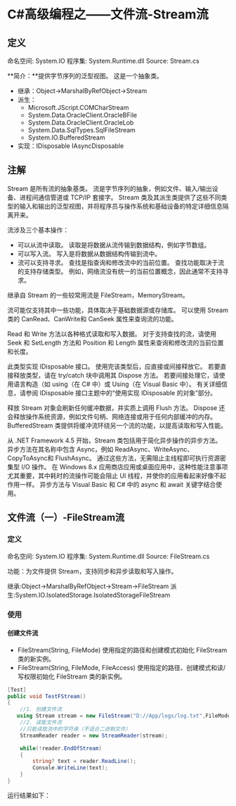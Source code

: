 # C#高级编程之——文件流-Stream流

## 定义

命名空间:
System.IO
程序集:
System.Runtime.dll
Source:
Stream.cs

**简介：**提供字节序列的泛型视图。 这是一个抽象类。

- 继承：Object->MarshalByRefObject->Stream
- 派生：
  - Microsoft.JScript.COMCharStream
  - System.Data.OracleClient.OracleBFile
  - System.Data.OracleClient.OracleLob
  - System.Data.SqlTypes.SqlFileStream
  - System.IO.BufferedStream
- 实现：IDisposable  IAsyncDisposable

## 注解

Stream 是所有流的抽象基类。 流是字节序列的抽象，例如文件、输入/输出设备、进程间通信管道或 TCP/IP 套接字。 Stream 类及其派生类提供了这些不同类型的输入和输出的泛型视图，并将程序员与操作系统和基础设备的特定详细信息隔离开来。

流涉及三个基本操作：

- 可以从流中读取。 读取是将数据从流传输到数据结构，例如字节数组。
- 可以写入流。 写入是将数据从数据结构传输到流中。
- 流可以支持寻求。 查找是指查询和修改流中的当前位置。 查找功能取决于流的支持存储类型。 例如，网络流没有统一的当前位置概念，因此通常不支持寻求。

继承自 Stream 的一些较常用流是 FileStream，MemoryStream。

流可能仅支持其中一些功能，具体取决于基础数据源或存储库。 可以使用 Stream 类的 CanRead、CanWrite和 CanSeek 属性来查询流的功能。

Read 和 Write 方法以各种格式读取和写入数据。 对于支持查找的流，请使用 Seek 和 SetLength 方法和 Position 和 Length 属性来查询和修改流的当前位置和长度。

此类型实现 IDisposable 接口。 使用完该类型后，应直接或间接释放它。 若要直接释放类型，请在 try/catch 块中调用其 Dispose 方法。 若要间接处理它，请使用语言构造（如 using（在 C# 中）或 Using（在 Visual Basic 中）。 有关详细信息，请参阅 IDisposable 接口主题中的“使用实现 IDisposable 的对象”部分。

释放 Stream 对象会刷新任何缓冲数据，并实质上调用 Flush 方法。 Dispose 还会释放操作系统资源，例如文件句柄、网络连接或用于任何内部缓冲的内存。 BufferedStream 类提供将缓冲流环绕另一个流的功能，以提高读取和写入性能。

从 .NET Framework 4.5 开始，Stream 类包括用于简化异步操作的异步方法。 异步方法在其名称中包含 Async，例如 ReadAsync、WriteAsync、CopyToAsync和 FlushAsync。 通过这些方法，无需阻止主线程即可执行资源密集型 I/O 操作。 在 Windows 8.x 应用商店应用或桌面应用中，这种性能注意事项尤其重要，其中耗时的流操作可能会阻止 UI 线程，并使你的应用看起来好像不起作用一样。 异步方法与 Visual Basic 和 C# 中的 async 和 await 关键字结合使用。

## 文件流（一）-FileStream流

### 定义

命名空间:
System.IO
程序集:
System.Runtime.dll
Source:
FileStream.cs

功能：为文件提供 Stream，支持同步和异步读取和写入操作。

继承:Object->MarshalByRefObject->Stream->FileStream
派生:System.IO.IsolatedStorage.IsolatedStorageFileStream

### 使用

#### 创建文件流

- FileStream(String, FileMode)
  使用指定的路径和创建模式初始化 FileStream 类的新实例。
- FileStream(String, FileMode, FileAccess)
  使用指定的路径、创建模式和读/写权限初始化 FileStream 类的新实例。

```csharp
[Test]
public void TestFStream()
{
    //1. 创建文件流
   using Stream stream = new FileStream("D://App/logs/log.txt",FileMode.Open, FileAccess.Read);
    //2. 读取文件流
    //只能读取流中的字符串（不适合二进制文件）
    StreamReader reader = new StreamReader(stream);

    while(!reader.EndOfStream)
    {
        string? text = reader.ReadLine();
        Console.WriteLine(text);
    }
}
```

运行结果如下：
